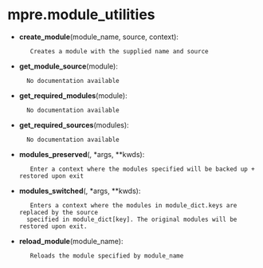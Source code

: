 mpre.module_utilities
==============



- **create_module**(module_name, source, context):

		 Creates a module with the supplied name and source


- **get_module_source**(module):

		No documentation available


- **get_required_modules**(module):

		No documentation available


- **get_required_sources**(modules):

		No documentation available


- **modules_preserved**(, *args, **kwds):

		 Enter a context where the modules specified will be backed up + restored upon exit


- **modules_switched**(, *args, **kwds):

		 Enters a context where the modules in module_dict.keys are replaced by the source
        specified in module_dict[key]. The original modules will be restored upon exit.


- **reload_module**(module_name):

		 Reloads the module specified by module_name
